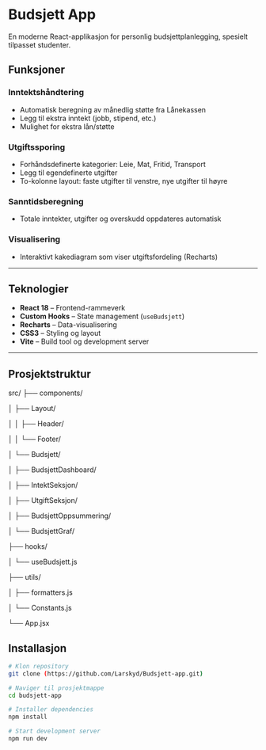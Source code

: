 # Budsjett App

En moderne React-applikasjon for personlig budsjettplanlegging, spesielt tilpasset studenter.

## Funksjoner
### Inntektshåndtering
- Automatisk beregning av månedlig støtte fra Lånekassen 
- Legg til ekstra inntekt (jobb, stipend, etc.)
- Mulighet for ekstra lån/støtte

### Utgiftssporing
- Forhåndsdefinerte kategorier: Leie, Mat, Fritid, Transport
- Legg til egendefinerte utgifter
- To-kolonne layout: faste utgifter til venstre, nye utgifter til høyre

### Sanntidsberegning
- Totale inntekter, utgifter og overskudd oppdateres automatisk

### Visualisering
- Interaktivt kakediagram som viser utgiftsfordeling (Recharts)

---

## Teknologier
- **React 18** – Frontend-rammeverk  
- **Custom Hooks** – State management (`useBudsjett`)  
- **Recharts** – Data-visualisering  
- **CSS3** – Styling og layout  
- **Vite** – Build tool og development server  

---

## Prosjektstruktur
src/
├── components/

│ ├── Layout/

│ │   ├── Header/

│ │   └── Footer/

│ └── Budsjett/

│   ├── BudsjettDashboard/

│   ├── IntektSeksjon/

│   ├── UtgiftSeksjon/

│   ├── BudsjettOppsummering/

│   └── BudsjettGraf/

├── hooks/

│   └── useBudsjett.js

├── utils/

│   ├── formatters.js

│   └── Constants.js

└── App.jsx

## Installasjon
```bash
# Klon repository
git clone (https://github.com/Larskyd/Budsjett-app.git)

# Naviger til prosjektmappe
cd budsjett-app

# Installer dependencies
npm install

# Start development server
npm run dev
